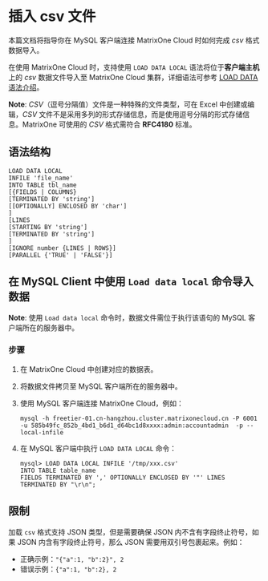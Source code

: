 # 插入 csv 文件

本篇文档将指导你在 MySQL 客户端连接 MatrixOne Cloud 时如何完成 *csv* 格式数据导入。

在使用 MatrixOne Cloud 时，支持使用 `LOAD DATA LOCAL` 语法将位于**客户端主机**上的 *csv* 数据文件导入至 MatrixOne Cloud 集群，详细语法可参考 [LOAD DATA 语法介绍](../../../Reference/SQL-Reference/Data-Manipulation-Language/load-data.md)。

__Note__: *CSV*（逗号分隔值）文件是一种特殊的文件类型，可在 Excel 中创建或编辑，*CSV* 文件不是采用多列的形式存储信息，而是使用逗号分隔的形式存储信息。MatrixOne 可使用的 *CSV* 格式需符合 **RFC4180** 标准。

## 语法结构

```
LOAD DATA LOCAL
INFILE 'file_name'
INTO TABLE tbl_name
[{FIELDS | COLUMNS}
[TERMINATED BY 'string']
[[OPTIONALLY] ENCLOSED BY 'char']
]
[LINES
[STARTING BY 'string']
[TERMINATED BY 'string']
]
[IGNORE number {LINES | ROWS}]
[PARALLEL {'TRUE' | 'FALSE'}]
```

## 在 MySQL Client 中使用 `Load data local` 命令导入数据

__Note__: 使用 `Load data local` 命令时，数据文件需位于执行该语句的 MySQL 客户端所在的服务器中。

### 步骤

1. 在 MatrixOne Cloud 中创建对应的数据表。

2. 将数据文件拷贝至 MySQL 客户端所在的服务器中。

3. 使用 MySQL 客户端连接 MatrixOne Cloud，例如：

    ```
    mysql -h freetier-01.cn-hangzhou.cluster.matrixonecloud.cn -P 6001 -u 585b49fc_852b_4bd1_b6d1_d64bc1d8xxxx:admin:accountadmin  -p --local-infile
    ```

4. 在 MySQL 客户端中执行 `LOAD DATA LOCAL` 命令：

    ```
    mysql> LOAD DATA LOCAL INFILE '/tmp/xxx.csv'
    INTO TABLE table_name
    FIELDS TERMINATED BY ',' OPTIONALLY ENCLOSED BY '"' LINES TERMINATED BY "\r\n";
    ```

## __限制__

加载 `csv` 格式支持 JSON 类型，但是需要确保 JSON 内不含有字段终止符号，如果 JSON 内含有字段终止符号，那么 JSON 需要用双引号包裹起来。例如：

- 正确示例：`"{"a":1, "b":2}", 2`
- 错误示例：`{"a":1, "b":2}, 2`
